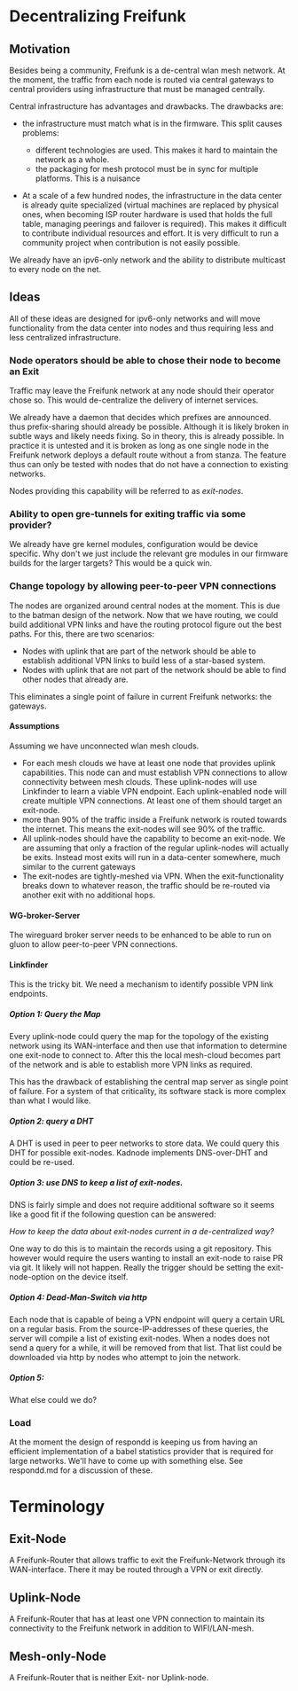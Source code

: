 # Decentralizing Freifunk

## Motivation

Besides being a community, Freifunk is a de-central wlan mesh network. 
At the moment, the traffic from each node is routed via central gateways to central 
providers using infrastructure that must be managed centrally.

Central infrastructure has advantages and drawbacks. The drawbacks are:

* the infrastructure must match what is in the firmware. This split causes problems:

  * different technologies are used. This makes it hard to maintain the network as a whole.
  * the packaging for mesh protocol must be in sync for multiple platforms. This is a nuisance

* At a scale of a few hundred nodes, the infrastructure in the data center is 
  already quite specialized (virtual machines are replaced by physical ones, 
  when becoming ISP router hardware is used that holds the full table, managing 
  peerings and failover is required). This makes it difficult to contribute 
  individual resources and effort. It is very difficult to run a community 
  project when contribution is not easily possible.

We already have an ipv6-only network and the ability to distribute multicast to every node on the net.

## Ideas

All of these ideas are designed for ipv6-only networks and will move 
functionality from the data center into nodes and thus requiring less and less centralized infrastructure.

### Node operators should be able to chose their node to become an Exit

Traffic may leave the Freifunk network at any node should their operator 
chose so. This would de-centralize the delivery of internet services.

We already have a daemon that decides which prefixes are announced. thus 
prefix-sharing should already be possible. Although it is likely broken in 
subtle ways and likely needs fixing. So in theory, this is already possible.
In practice it is untested and it is broken as long as one single node in the 
Freifunk network deploys a default route without a from stanza. The feature 
thus can only be tested with nodes that do not have a connection to existing 
networks.

Nodes providing this capability will be referred to as _exit-nodes_.

### Ability to open gre-tunnels for exiting traffic via some provider?

We already have gre kernel modules, configuration would be device specific. Why 
don't we just include the relevant gre modules in our firmware builds for the 
larger targets? This would be a quick win.

### Change topology by allowing peer-to-peer VPN connections

The nodes are organized around central nodes at the moment. This is due to the batman design of the network. Now that we have routing, we could build additional VPN links and have the routing protocol figure out the best paths. For this, there are two scenarios:

* Nodes with uplink that are part of the network should be able to establish
  additional VPN links to build less of a star-based system.
* Nodes with uplink that are not part of the network should be able to find
  other nodes that already are.

This eliminates a single point of failure in current Freifunk networks: the gateways.


#### Assumptions

Assuming we have unconnected wlan mesh clouds.

* For each mesh clouds we have at least one node that provides uplink capabilities. This node can and must establish VPN connections to allow connectivity between mesh clouds. These uplink-nodes will use Linkfinder to learn a viable VPN endpoint. Each uplink-enabled node will create multiple VPN connections. At least one of them should target an exit-node.
* more than 90% of the traffic inside a Freifunk network is routed towards the internet. This means the exit-nodes will see 90% of the traffic.
* All uplink-nodes should have the capability to become an exit-node. We are  assuming that only a fraction of the regular uplink-nodes will actually be exits. Instead most exits will run in a data-center somewhere, much similar to the current gateways
* The exit-nodes are tightly-meshed via VPN. When the exit-functionality breaks down to 
  whatever reason, the traffic should be re-routed via another exit with no additional hops.


#### WG-broker-Server

The wireguard broker server needs to be enhanced to be able to run on gluon to allow peer-to-peer VPN connections.

#### Linkfinder

This is the tricky bit. We need a mechanism to identify possible VPN link endpoints.

##### Option 1: Query the Map

Every uplink-node could query the map for the topology of the existing network using its WAN-interface and then use that information to determine one exit-node to connect to. After this the local mesh-cloud becomes part of the network and is able to establish more VPN links as required.

This has the drawback of establishing the central map server as single point of failure. For a system of that criticality, its software stack is more complex than what I would like.

##### Option 2: query a DHT

A DHT is used in peer to peer networks to store data. We could query this DHT for possible exit-nodes. Kadnode implements DNS-over-DHT and could be re-used.


##### Option 3: use DNS to keep a list of exit-nodes.

DNS is fairly simple and does not require additional software so it seems like 
a good fit if the following question can be answered:

_How to keep the data about exit-nodes current in a de-centralized way?_

One way to do this is to maintain the records using a git repository. This 
however would require the users wanting to install an exit-node to raise PR via 
git. It likely will not happen. Really the trigger should be setting the 
exit-node-option on the device itself.

##### Option 4: Dead-Man-Switch via http

Each node that is capable of being a VPN endpoint will query a certain URL on a 
regular basis. From the source-IP-addresses of these queries, the server will 
compile a list of existing exit-nodes. When a nodes does not send a query for a 
while, it will be removed from that list. That list could be downloaded via 
http by nodes who attempt to join the network.

##### Option 5: <your idea here>

What else could we do?

### Load

At the moment the design of respondd is keeping us from having an efficient
implementation of a babel statistics provider that is required for large 
networks. We'll have to come up with something else. See respondd.md for a 
discussion of these.


# Terminology

## Exit-Node

A Freifunk-Router that allows traffic to exit the Freifunk-Network through its WAN-interface.
There it may be routed through a VPN or exit directly.

## Uplink-Node

A Freifunk-Router that has at least one VPN connection to maintain its connectivity to the Freifunk network in addition to WIFI/LAN-mesh.

## Mesh-only-Node

A Freifunk-Router that is neither Exit- nor Uplink-node.

